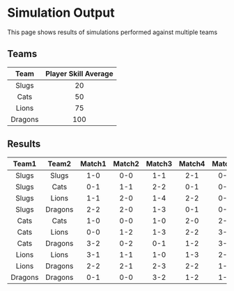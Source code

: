 # Simulation Output
This page shows results of simulations performed against multiple teams

## Teams
|   Team  | Player Skill Average |
|:-------:|:--------------------:|
|  Slugs  |          20          |
|   Cats  |          50          |
|  Lions  |          75          |
| Dragons |          100         |

## Results

|  Team1  |  Team2  | Match1 | Match2 | Match3 | Match4 | Match5 |
|:-------:|:-------:|:------:|:------:|:------:|:------:|:------:|
|  Slugs  |  Slugs  |   1-0  |   0-0  |   1-1  |   2-1  |   0-1  |
|  Slugs  |   Cats  |   0-1  |   1-1  |   2-2  |   0-1  |   0-2  |
|  Slugs  |  Lions  |   1-1  |   2-0  |   1-4  |   2-2  |   0-2  |
|  Slugs  | Dragons |   2-2  |   2-0  |   1-3  |   0-1  |   0-2  |
|   Cats  |   Cats  |   1-0  |   0-0  |   1-0  |   2-0  |   2-0  |
|   Cats  |  Lions  |   0-0  |   1-2  |   1-3  |   2-2  |   3-6  |
|   Cats  | Dragons |   3-2  |   0-2  |   0-1  |   1-2  |   3-0  |
|  Lions  |  Lions  |   3-1  |   1-1  |   1-0  |   1-3  |   2-2  |
|  Lions  | Dragons |   2-2  |   2-1  |   2-3  |   2-2  |   1-3  |
| Dragons | Dragons |   0-1  |   0-0  |   3-2  |   1-2  |   1-1  |